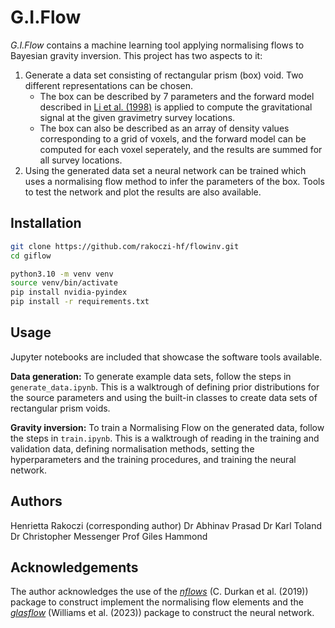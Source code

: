 # G.I.Flow
_G.I.Flow_ contains a machine learning tool applying normalising flows to Bayesian gravity inversion. This project has two aspects to it:
1. Generate a data set consisting of rectangular prism (box) void. Two different representations can be chosen.
   - The box can be described by 7 parameters and the forward model described in [Li et al. (1998)](https://link.springer.com/article/10.1023/A:1006554408567) is applied to compute the gravitational signal at the given gravimetry survey locations.
   - The box can also be described as an array of density values corresponding to a grid of voxels, and the forward model can be computed for each voxel seperately, and the results are summed for all survey locations.
2. Using the generated data set a neural network can be trained which uses a normalising flow method to infer the parameters of the box. Tools to test the network and plot the results are also available.

## Installation

```bash
git clone https://github.com/rakoczi-hf/flowinv.git
cd giflow
```

```bash
python3.10 -m venv venv
source venv/bin/activate
pip install nvidia-pyindex
pip install -r requirements.txt
```

## Usage
Jupyter notebooks are included that showcase the software tools available.


**Data generation:**
To generate example data sets, follow the steps in `generate_data.ipynb`. This is a walktrough of defining prior distributions for the source parameters and using the built-in classes to create data sets of rectangular prism voids.

**Gravity inversion:**
To train a Normalising Flow on the generated data, follow the steps in `train.ipynb`. This is a walktrough of reading in the training and validation data, defining normalisation methods, setting the hyperparameters and the training procedures, and training the neural network.


## Authors
Henrietta Rakoczi (corresponding author)
Dr Abhinav Prasad
Dr Karl Toland
Dr Christopher Messenger
Prof Giles Hammond

## Acknowledgements
The author acknowledges the use of the [_nflows_](https://github.com/uofgravity/nflows#citing-nflows) (C. Durkan et al. (2019)) package to construct implement the normalising flow elements and the [_glasflow_](https://github.com/uofgravity/glasflow) (Williams et al. (2023)) package to construct the neural network. 
